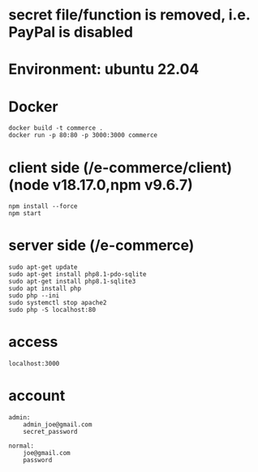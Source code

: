 # secret file/function is removed, i.e. PayPal is disabled

# Environment: ubuntu 22.04
# Docker
    docker build -t commerce .
    docker run -p 80:80 -p 3000:3000 commerce 

# client side (/e-commerce/client) (node v18.17.0,npm v9.6.7)
    npm install --force
    npm start

# server side (/e-commerce)
    sudo apt-get update
    sudo apt-get install php8.1-pdo-sqlite
    sudo apt-get install php8.1-sqlite3
    sudo apt install php
    sudo php --ini
    sudo systemctl stop apache2
    sudo php -S localhost:80

# access
    localhost:3000

# account
    admin:
        admin_joe@gmail.com
        secret_password

    normal:
        joe@gmail.com
        password
